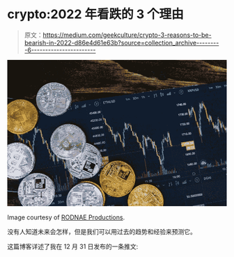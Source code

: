 # crypto:2022 年看跌的 3 个理由

> 原文：<https://medium.com/geekculture/crypto-3-reasons-to-be-bearish-in-2022-d86e4d61e63b?source=collection_archive---------6----------------------->

![](img/b1bbce07c8d81e83e5544164e6e3585b.png)

Image courtesy of [RODNAE Productions](https://www.pexels.com/@rodnae-prod).

没有人知道未来会怎样，但是我们可以用过去的趋势和经验来预测它。

这篇博客详述了我在 12 月 31 日发布的一条推文: